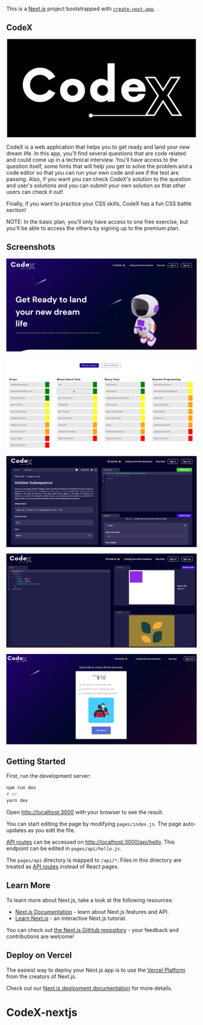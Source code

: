 This is a [Next.js](https://nextjs.org/) project bootstrapped with [`create-next-app`](https://github.com/vercel/next.js/tree/canary/packages/create-next-app).

## CodeX
<p align="center">
  <img src="/public/assets/images/CodeX_banner.png" width="500">
</p>

CodeX is a web application that helps you to get ready and land your new dream life. In this app, you'll find several questions that are code related and could come up in a technical interview. You'll have access to the question itself, some hints that will help you get to solve the problem and a code editor so that you can run your own code and see if the test are passing. Also, if you want you can check CodeX's solution to the question and user's solutions and you can submit your own solution so that other users can check it out!

Finally, if you want to practice your CSS skills, CodeX has a fun CSS battle section!

NOTE: In the basic plan, you'll only have access to one free exercise, but you'll be able to access the others by signing up to the premium plan.

## Screenshots

<p align="center">
  <img src="/public/assets/images/Landing_README.png">
</p>

<p align="center">
  <img src="/public/assets/images/questions_README.png">
</p>

<p align="center">
  <img src="/public/assets/images/sandbox_README.png">
</p>

<p align="center">
  <img src="/public/assets/images/battle_README.png">
</p>

<p align="center">
  <img src="/public/assets/images/buy_README.png">
</p>

## Getting Started

First, run the development server:

```bash
npm run dev
# or
yarn dev
```

Open [http://localhost:3000](http://localhost:3000) with your browser to see the result.

You can start editing the page by modifying `pages/index.js`. The page auto-updates as you edit the file.

[API routes](https://nextjs.org/docs/api-routes/introduction) can be accessed on [http://localhost:3000/api/hello](http://localhost:3000/api/hello). This endpoint can be edited in `pages/api/hello.js`.

The `pages/api` directory is mapped to `/api/*`. Files in this directory are treated as [API routes](https://nextjs.org/docs/api-routes/introduction) instead of React pages.

## Learn More

To learn more about Next.js, take a look at the following resources:

- [Next.js Documentation](https://nextjs.org/docs) - learn about Next.js features and API.
- [Learn Next.js](https://nextjs.org/learn) - an interactive Next.js tutorial.

You can check out [the Next.js GitHub repository](https://github.com/vercel/next.js/) - your feedback and contributions are welcome!

## Deploy on Vercel

The easiest way to deploy your Next.js app is to use the [Vercel Platform](https://vercel.com/new?utm_medium=default-template&filter=next.js&utm_source=create-next-app&utm_campaign=create-next-app-readme) from the creators of Next.js.

Check out our [Next.js deployment documentation](https://nextjs.org/docs/deployment) for more details.
# CodeX-nextjs
